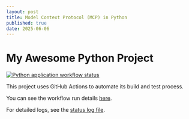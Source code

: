```yaml
---
layout: post
title: Model Context Protocol (MCP) in Python
published: true
date: 2025-06-06
---
```

# My Awesome Python Project

[![Python application workflow status](https://github.com/sodiqadewole/sodiqadewole.github.io/actions/workflows/python_workflow.yml/badge.svg)](https://github.com/sodiqadewole/sodiqadewole.github.io/actions/workflows/python_workflow.yml)

This project uses GitHub Actions to automate its build and test process. 

You can see the workflow run details [here](https://github.com/sodiqadewole/sodiqadewole.github.io/actions).

For detailed logs, see the [status log file](status.log).
